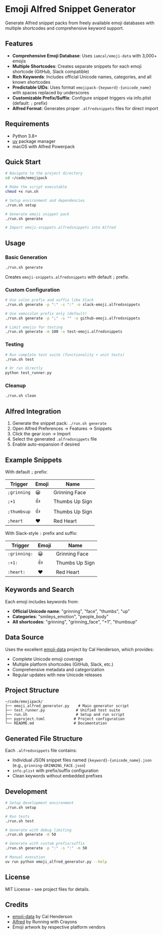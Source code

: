 # Emoji Alfred Snippet Generator

Generate Alfred snippet packs from freely available emoji databases with multiple shortcodes and comprehensive keyword support.

## Features

- **Comprehensive Emoji Database**: Uses `iamcal/emoji-data` with 3,000+ emojis
- **Multiple Shortcodes**: Creates separate snippets for each emoji shortcode (GitHub, Slack compatible)
- **Rich Keywords**: Includes official Unicode names, categories, and all known shortcodes
- **Predictable UIDs**: Uses format `emojipack-{keyword}-{unicode_name}` with spaces replaced by underscores
- **Customizable Prefix/Suffix**: Configure snippet triggers via info.plist (default: `;` prefix)
- **Alfred Format**: Generates proper `.alfredsnippets` files for direct import

## Requirements

- Python 3.8+
- [uv](https://github.com/astral-sh/uv) package manager
- macOS with Alfred Powerpack

## Quick Start

```bash
# Navigate to the project directory
cd ~/code/emojipack

# Make the script executable
chmod +x run.sh

# Setup environment and dependencies
./run.sh setup

# Generate emoji snippet pack
./run.sh generate

# Import emoji-snippets.alfredsnippets into Alfred
```

## Usage

### Basic Generation

```bash
./run.sh generate
```

Creates `emoji-snippets.alfredsnippets` with default `;` prefix.

### Custom Configuration

```bash
# Use colon prefix and suffix like Slack
./run.sh generate -p ":" -s ":" -o slack-emoji.alfredsnippets

# Use semicolon prefix only (default)
./run.sh generate -p ";" -s "" -o github-emoji.alfredsnippets

# Limit emojis for testing
./run.sh generate -m 100 -o test-emoji.alfredsnippets
```

### Testing

```bash
# Run complete test suite (functionality + unit tests)
./run.sh test

# Or run directly
python test_runner.py
```

### Cleanup

```bash
./run.sh clean
```

## Alfred Integration

1. Generate the snippet pack: `./run.sh generate`
2. Open Alfred Preferences → Features → Snippets
3. Click the gear icon → Import
4. Select the generated `.alfredsnippets` file
5. Enable auto-expansion if desired

## Example Snippets

With default `;` prefix:

| Trigger | Emoji | Name |
|---------|-------|------|
| `;grinning` | 😀 | Grinning Face |
| `;+1` | 👍 | Thumbs Up Sign |
| `;thumbsup` | 👍 | Thumbs Up Sign |
| `;heart` | ❤️ | Red Heart |

With Slack-style `:` prefix and suffix:

| Trigger | Emoji | Name |
|---------|-------|------|
| `:grinning:` | 😀 | Grinning Face |
| `:+1:` | 👍 | Thumbs Up Sign |
| `:heart:` | ❤️ | Red Heart |

## Keywords and Search

Each emoji includes keywords from:
- **Official Unicode name**: "grinning", "face", "thumbs", "up"
- **Categories**: "smileys_emotion", "people_body"
- **All shortcodes**: "grinning", "grinning_face", "+1", "thumbsup"

## Data Source

Uses the excellent [emoji-data](https://github.com/iamcal/emoji-data) project by Cal Henderson, which provides:
- Complete Unicode emoji coverage
- Multiple platform shortcodes (GitHub, Slack, etc.)
- Comprehensive metadata and categorization
- Regular updates with new Unicode releases

## Project Structure

```
~/code/emojipack/
├── emoji_alfred_generator.py    # Main generator script
├── test_runner.py              # Unified test suite
├── run.sh                      # Setup and run script
├── pyproject.toml             # Project configuration
└── README.md                  # Documentation
```

## Generated File Structure

Each `.alfredsnippets` file contains:
- Individual JSON snippet files named `{keyword}-{unicode_name}.json` (e.g., `grinning-GRINNING_FACE.json`)
- `info.plist` with prefix/suffix configuration
- Clean keywords without embedded prefixes

## Development

```bash
# Setup development environment
./run.sh setup

# Run tests
./run.sh test

# Generate with debug limiting
./run.sh generate -m 50

# Generate with custom prefix/suffix
./run.sh generate -p ":" -s ":" -m 50

# Manual execution
uv run python emoji_alfred_generator.py --help
```

## License

MIT License - see project files for details.

## Credits

- [emoji-data](https://github.com/iamcal/emoji-data) by Cal Henderson
- [Alfred](https://www.alfredapp.com/) by Running with Crayons
- Emoji artwork by respective platform vendors
